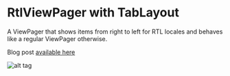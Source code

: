 # RtlViewPager with TabLayout

A ViewPager that shows items from right to left for RTL locales and behaves like a regular ViewPager otherwise.

Blog post [available here](http://blog.dision.co/2016/01/19/change-viewpager-swipe-direction-easily/)

![alt tag](http://i.imgur.com/Ogruyjj.gif)

